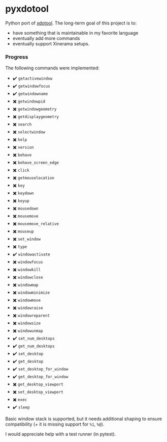 # pyxdotool

Python port of [xdotool](https://github.com/jordansissel/xdotool). The long-term goal of this project is to:

- have something that is maintainable in my favorite language
- eventually add more commands
- eventually support Xinerama setups.

### Progress

The following commands were implemented:

- :heavy_check_mark: `getactivewindow`
- :heavy_check_mark: `getwindowfocus`
- :heavy_check_mark: `getwindowname`
- :heavy_multiplication_x: `getwindowpid`
- :heavy_multiplication_x: `getwindowgeometry`
- :heavy_multiplication_x: `getdisplaygeometry`
- :heavy_multiplication_x: `search`
- :heavy_multiplication_x: `selectwindow`
- :heavy_multiplication_x: `help`
- :heavy_multiplication_x: `version`
- :heavy_multiplication_x: `behave`
- :heavy_multiplication_x: `behave_screen_edge`
- :heavy_multiplication_x: `click`
- :heavy_multiplication_x: `getmouselocation`
- :heavy_multiplication_x: `key`
- :heavy_multiplication_x: `keydown`
- :heavy_multiplication_x: `keyup`
- :heavy_multiplication_x: `mousedown`
- :heavy_multiplication_x: `mousemove`
- :heavy_multiplication_x: `mousemove_relative`
- :heavy_multiplication_x: `mouseup`
- :heavy_multiplication_x: `set_window`
- :heavy_multiplication_x: `type`
- :heavy_check_mark: `windowactivate`
- :heavy_multiplication_x: `windowfocus`
- :heavy_multiplication_x: `windowkill`
- :heavy_multiplication_x: `windowclose`
- :heavy_multiplication_x: `windowmap`
- :heavy_multiplication_x: `windowminimize`
- :heavy_multiplication_x: `windowmove`
- :heavy_multiplication_x: `windowraise`
- :heavy_multiplication_x: `windowreparent`
- :heavy_multiplication_x: `windowsize`
- :heavy_multiplication_x: `windowunmap`
- :heavy_check_mark: `set_num_desktops`
- :heavy_check_mark: `get_num_desktops`
- :heavy_check_mark: `set_desktop`
- :heavy_check_mark: `get_desktop`
- :heavy_check_mark: `set_desktop_for_window`
- :heavy_check_mark: `get_desktop_for_window`
- :heavy_multiplication_x: `get_desktop_viewport`
- :heavy_multiplication_x: `set_desktop_viewport`
- :heavy_multiplication_x: `exec`
- :heavy_check_mark: `sleep`

Basic window stack is supported, but it needs additional shaping to ensure
compatibility (+ it is missing support for `%1`, `%@`).

I would appreciate help with a test runner (in pytest).
